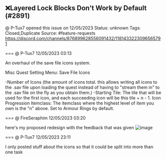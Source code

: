 ## ❌Layered Lock Blocks Don't Work by Default (#2891)
@ P-Tux7 opened this issue on 12/05/2023
Status: unknown
Tags: Closed,Duplicate
Source: #feature-requests https://discord.com/channels/876899628556091432/1181433223096565791


=== @ P-Tux7 12/05/2023 03:13

An overhaul of the save file icons system.

Misc Quest Setting Menu: Save File Icons

-Number of Icons (the amount of icons total. this allows writing all icons to the .sav file upon loading the quest instead of having to "stream them in" to the .sav file on the fly as you obtain them.)
-Starting Tile: The tile that will be used for the first icon, and each succeeding icon will be this tile + n - 1.
Icon Progression Itemclass: The itemclass where the highest level of item you own is the "n" above. Set to Armour Rings by default.

=== @ FireSeraphim 12/05/2023 03:20

here's my proposed redesign with the feedback that was given
![image](https://cdn.discordapp.com/attachments/1181433223096565791/1181434917461164102/ZC_Save_Menu_Redesign.png?ex=65e68f82&is=65d41a82&hm=5c0feaa5f8dfb7bda5ff81466c0df22f7424cce6dac532265cc1731ecaee8b87&)

=== @ P-Tux7 12/05/2023 23:11

I only posted stuff about the icons so that it could be split into more than one task

